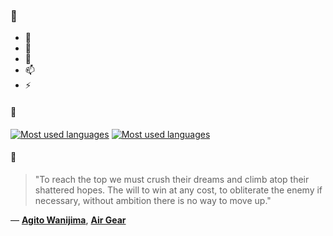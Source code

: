 ### 👋

- 🔭
- 🌱
- 💬
- 📫
- ⚡

#### 🧏

[![Most used languages](https://github-readme-stats-aynah.vercel.app/api/top-langs/?username=aynh&theme=solarized-dark&langs_count=6&layout=compact&hide_title=true)](https://github.com/anuraghazra/github-readme-stats#gh-dark-mode-only)
[![Most used languages](https://github-readme-stats-aynah.vercel.app/api/top-langs/?username=aynh&theme=solarized-light&langs_count=6&layout=compact&hide_title=true)](https://github.com/anuraghazra/github-readme-stats#gh-light-mode-only)

#### 💬

> "To reach the top we must crush their dreams and climb atop their shattered hopes. The will to win at any cost, to obliterate the enemy if necessary, without ambition there is no way to move up."

&mdash; [**Agito Wanijima**](https://myanimelist.net/character.php?q=Agito%20Wanijima&cat=character), [**Air Gear**](https://myanimelist.net/search/all?q=Air%20Gear&cat=all)
